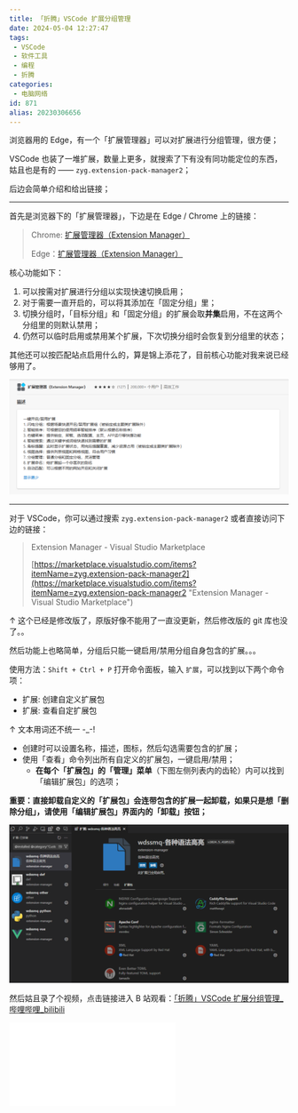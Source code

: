 ```yaml
---
title: 「折腾」VSCode 扩展分组管理
date: 2024-05-04 12:27:47
tags:
 - VSCode
 - 软件工具
 - 编程
 - 折腾
categories:
 - 电脑网络
id: 871
alias: 20230306656
---
```


浏览器用的 Edge，有一个「扩展管理器」可以对扩展进行分组管理，很方便；

VSCode 也装了一堆扩展，数量上更多，就搜索了下有没有同功能定位的东西，姑且也是有的 —— `zyg.extension-pack-manager2`；

<!--more-->

后边会简单介绍和给出链接；

------

首先是浏览器下的「扩展管理器」，下边是在 Edge / Chrome 上的链接：

> Chrome: [扩展管理器（Extension Manager）](https://chromewebstore.google.com/detail/gjldcdngmdknpinoemndlidpcabkggco "扩展管理器（Extension Manager）- Chrome")
>
> Edge：[扩展管理器（Extension Manager）](https://microsoftedge.microsoft.com/addons/detail/bhahgfgngfghgjhnpplmemebhenieijb "扩展管理器（Extension Manager）- Edge")

核心功能如下：

1. 可以按需对扩展进行分组以实现快速切换启用；
2. 对于需要一直开启的，可以将其添加在「固定分组」里；
3. 切换分组时，「目标分组」和「固定分组」的扩展会取**并集**启用，不在这两个分组里的则默认禁用；
4. 仍然可以临时启用或禁用某个扩展，下次切换分组时会恢复到分组里的状态；

其他还可以按匹配站点启用什么的，算是锦上添花了，目前核心功能对我来说已经够用了。

![edge-001](edge-001.png)

-----

对于 VSCode，你可以通过搜索 `zyg.extension-pack-manager2` 或者直接访问下边的链接：

> Extension Manager - Visual Studio Marketplace
>
> [https://marketplace.visualstudio.com/items?itemName=zyg.extension-pack-manager2](https://marketplace.visualstudio.com/items?itemName=zyg.extension-pack-manager2 "Extension Manager - Visual Studio Marketplace")

↑ 这个已经是修改版了，原版好像不能用了一直没更新，然后修改版的 git 库也没了。。

然后功能上也略简单，分组后只能一键启用/禁用分组自身包含的扩展。。。

使用方法：`Shift + Ctrl + P` 打开命令面板，输入 `扩展`，可以找到以下两个命令项：

- 扩展: 创建自定义扩展包
- 扩展: 查看自定扩展包

↑ 文本用词还不统一 -_-!

- 创建时可以设置名称，描述，图标，然后勾选需要包含的扩展；
- 使用「查看」命令列出所有自定义的扩展包，一键启用/禁用；
    - __在每个「扩展包」的「管理」菜单__（下图左侧列表内的齿轮）内可以找到「编辑扩展包」的选项；

**重要：直接卸载自定义的「扩展包」会连带包含的扩展一起卸载，如果只是想「删除分组」，请使用「编辑扩展包」界面内的「卸载」按钮；**

![vscode-001](vscode-001.png)

然后姑且录了个视频，点击链接进入 B 站观看：[「折腾」VSCode 扩展分组管理\_哔哩哔哩\_bilibili](https://www.bilibili.com/video/BV1QMETeDEc7/ "「折腾」VSCode 扩展分组管理\_哔哩哔哩\_bilibili")

<iframe src="//player.bilibili.com/player.html?aid=112380450702080&bvid=BV1QMETeDEc7&cid=500001530258651&p=1" scrolling="no" border="0" frameborder="no" framespacing="0" allowfullscreen="true"> </iframe>
